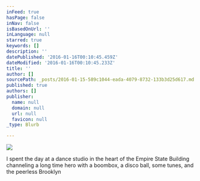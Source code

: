 ```yaml
---
inFeed: true
hasPage: false
inNav: false
isBasedOnUrl: ''
inLanguage: null
starred: true
keywords: []
description: ''
datePublished: '2016-01-16T00:10:45.459Z'
dateModified: '2016-01-16T00:10:45.233Z'
title: ''
author: []
sourcePath: _posts/2016-01-15-589c1044-eada-4079-8732-133b3d25d617.md
published: true
authors: []
publisher:
  name: null
  domain: null
  url: null
  favicon: null
_type: Blurb

---
```

![](https://the-grid-user-content.s3-us-west-2.amazonaws.com/38e5568c-bda2-4908-8c7b-2b0663e0b036.jpg)

I spent the day at a dance studio in the heart of the Empire State Building channeling a long time hero with a boombox, a disco ball, some tunes, and the peerless Brooklyn